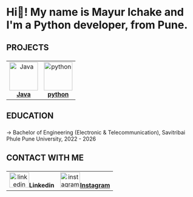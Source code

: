  <br clear="both">

<h1 align="left">Hi👋! My name is Mayur Ichake and I'm a Python developer, from Pune.</h1>

###

###

<h2 align="left">PROJECTS</h2>

###

<div align="center" >
<center>
<table>

 
  <tr>      
      <td align="center"><a href="https://github.com/Mayur-Ichake/Java-Programs"><img src="https://cdn.jsdelivr.net/gh/devicons/devicon/icons/java/java-original.svg" width="75px;" height="75px;" alt="Java"/><br /><b>Java</b></a></td>
    <td align="center"><a href="https://github.com/Mayur-Ichake/python"><img src="https://cdn.jsdelivr.net/gh/devicons/devicon/icons/python/python-original.svg" width="75px;" height="75px;" alt="python"/><br /><b>python</b></a></td>
  </tr>
</table>
</center>
</div>


###

<h2 align="left">EDUCATION</h2>

###

<p align="left"> → Bachelor of Engineering (Electronic & Telecommunication), Savitribai Phule Pune University, 2022 - 2026</p>

###


###


<h2 align="left">CONTACT WITH ME</h2>

###

<div align="center">
 <center>
 <table>
    <td align="center"<a href="linkedin.com/in/mayur-ichake-42643b346" target="_blank">
    <img src="https://raw.githubusercontent.com/maurodesouza/profile-readme-generator/master/src/assets/icons/social/linkedin/default.svg" width="52" height="40" alt="linkedin logo"/><b  />Linkedin</b></a></td>
  </a>
  <td align="center"><a href="https://www.instagram.com/mayur.ichake" target="_blank">
    <img src="https://raw.githubusercontent.com/maurodesouza/profile-readme-generator/master/src/assets/icons/social/instagram/default.svg" width="52" height="40" alt="instagram logo"/><b  />Instagram</b></a></td>
  </a>                              
  </table>
</center>
</div>

